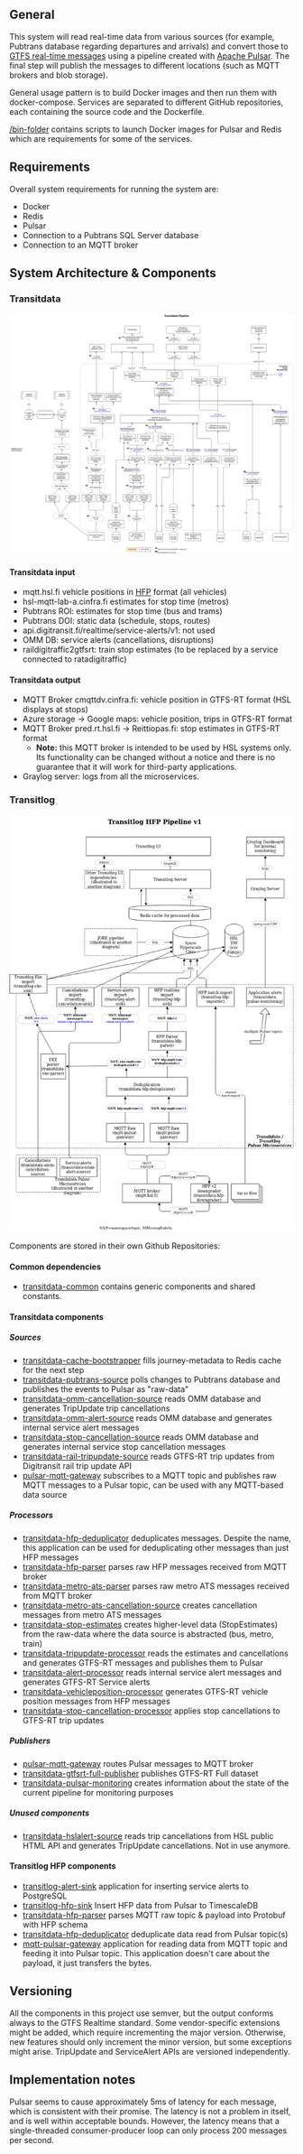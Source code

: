 ## General

This system will read real-time data from various sources (for example, Pubtrans database regarding departures and arrivals)
and convert those to [GTFS real-time messages](https://developers.google.com/transit/gtfs-realtime/gtfs-realtime-proto) using a pipeline created with [Apache Pulsar](https://pulsar.incubator.apache.org/). The final step will publish the messages to different locations (such as MQTT brokers and blob storage).

General usage pattern is to build Docker images and then run them with docker-compose.
Services are separated to different GitHub repositories, each containing the source code and the Dockerfile.

[/bin-folder](/bin) contains scripts to launch Docker images for Pulsar and Redis which are
requirements for some of the services.

## Requirements

Overall system requirements for running the system are:

- Docker
- Redis
- Pulsar
- Connection to a Pubtrans SQL Server database
- Connection to an MQTT broker

## System Architecture & Components

### Transitdata

![Alt text](transitdata_data_flow_drawio.png?raw=true "Transitdata System Architecture")

#### Transitdata input
- mqtt.hsl.fi vehicle positions in [HFP](https://digitransit.fi/en/developers/apis/4-realtime-api/vehicle-positions/) format (all vehicles)
- hsl-mqtt-lab-a.cinfra.fi estimates for stop time (metros)
- Pubtrans ROI: estimates for stop time (bus and trams)
- Pubtrans DOI: static data (schedule, stops, routes)
- api.digitransit.fi/realtime/service-alerts/v1: not used
- OMM DB: service alerts (cancellations, disruptions)
- raildigitraffic2gtfsrt: train stop estimates (to be replaced by a service connected to ratadigitraffic)

#### Transitdata output

- MQTT Broker cmqttdv.cinfra.fi: vehicle position in GTFS-RT format (HSL displays at stops)
- Azure storage -> Google maps: vehicle position, trips in GTFS-RT format
- MQTT Broker pred.rt.hsl.fi -> Reittiopas.fi: stop estimates in GTFS-RT format
  - **Note:** this MQTT broker is intended to be used by HSL systems only. Its functionality can be changed without a notice and there is no guarantee that it will work for third-party applications.
- Graylog server: logs from all the microservices.

### Transitlog

![Alt text](transitlog_hfp_data_flow_drawio.png?raw=true "Transitlog System Architecture")

Components are stored in their own Github Repositories:

#### Common dependencies

- [transitdata-common](https://github.com/HSLdevcom/transitdata-common) contains generic components and shared constants.

#### Transitdata components

##### Sources

- [transitdata-cache-bootstrapper](https://github.com/HSLdevcom/transitdata-cache-bootstrapper) fills journey-metadata to Redis cache for the next step
- [transitdata-pubtrans-source](https://github.com/HSLdevcom/transitdata-pubtrans-source) polls changes to Pubtrans database and publishes the events to Pulsar as "raw-data"
- [transitdata-omm-cancellation-source](https://github.com/HSLdevcom/transitdata-omm-cancellation-source) reads OMM database and generates TripUpdate trip cancellations
- [transitdata-omm-alert-source](https://github.com/HSLdevcom/transitdata-omm-alert-source) reads OMM database and generates internal service alert messages
- [transitdata-stop-cancellation-source](https://github.com/HSLdevcom/transitdata-stop-cancellation-source) reads OMM database and generates internal service stop cancellation messages
- [transitdata-rail-tripupdate-source](https://github.com/HSLdevcom/transitdata-rail-tripupdate-source) reads GTFS-RT trip updates from Digitransit rail trip update API
- [pulsar-mqtt-gateway](https://github.com/HSLdevcom/pulsar-mqtt-gateway) subscribes to a MQTT topic and publishes raw MQTT messages to a Pulsar topic, can be used with any MQTT-based data source

##### Processors

- [transitdata-hfp-deduplicator](https://github.com/HSLdevcom/transitdata-hfp-deduplicator) deduplicates messages. Despite the name, this application can be used for deduplicating other messages than just HFP messages
- [transitdata-hfp-parser](https://github.com/HSLdevcom/transitdata-hfp-parser) parses raw HFP messages received from MQTT broker
- [transitdata-metro-ats-parser](https://github.com/HSLdevcom/transitdata-metro-ats-parser) parses raw metro ATS messages received from MQTT broker
- [transitdata-metro-ats-cancellation-source](https://github.com/HSLdevcom/transitdata-metro-ats-cancellation-source) creates cancellation messages from metro ATS messages
- [transitdata-stop-estimates](https://github.com/HSLdevcom/transitdata-stop-estimates) creates higher-level data (StopEstimates) from the raw-data where the data source is abstracted (bus, metro, train)
- [transitdata-tripupdate-processor](https://github.com/HSLdevcom/transitdata-tripupdate-processor) reads the estimates and cancellations and generates GTFS-RT messages and publishes them to Pulsar
- [transitdata-alert-processor](https://github.com/HSLdevcom/transitdata-alert-processor) reads internal service alert messages and generates GTFS-RT Service alerts
- [transitdata-vehicleposition-processor](https://github.com/HSLdevcom/transitdata-alert-processor) generates GTFS-RT vehicle position messages from HFP messages
- [transitdata-stop-cancellation-processor](https://github.com/HSLdevcom/transitdata-stop-cancellation-processor) applies stop cancellations to GTFS-RT trip updates

##### Publishers

- [pulsar-mqtt-gateway](https://github.com/HSLdevcom/pulsar-mqtt-gateway) routes Pulsar messages to MQTT broker
- [transitdata-gtfsrt-full-publisher](https://github.com/HSLdevcom/transitdata-gtfsrt-full-publisher) publishes GTFS-RT Full dataset
- [transitdata-pulsar-monitoring](https://github.com/HSLdevcom/transitdata-pulsar-monitoring) creates information about the state of the current pipeline for monitoring purposes

##### Unused components

- [transitdata-hslalert-source](https://github.com/HSLdevcom/transitdata-hslalert-source) reads trip cancellations from HSL public HTML API and generates TripUpdate cancellations. Not in use anymore.

#### Transitlog HFP components

- [transitlog-alert-sink](https://github.com/HSLdevcom/transitlog-alert-sink) application for inserting service alerts to PostgreSQL
- [transitlog-hfp-sink](https://github.com/HSLdevcom/transitlog-hfp-sink)
  Insert HFP data from Pulsar to TimescaleDB
- [transitdata-hfp-parser](https://github.com/HSLdevcom/transitdata-hfp-parser) parses MQTT raw topic & payload into Protobuf with HFP schema
- [transitdata-hfp-deduplicator](https://github.com/HSLdevcom/transitdata-hfp-deduplicator) deduplicate data read from Pulsar topic(s)
- [mqtt-pulsar-gateway](https://github.com/HSLdevcom/mqtt-pulsar-gateway) application for reading data from MQTT topic and feeding it into Pulsar topic. This application doesn't care about the payload, it just transfers the bytes.

## Versioning

All the components in this project use semver, but the output conforms always to the GTFS Realtime standard. Some vendor-specific extensions might be added, which require incrementing the major version. Otherwise, new features should only increment the minor version, but some exceptions might arise. TripUpdate and ServiceAlert APIs are versioned independently.

## Implementation notes

Pulsar seems to cause approximately 5ms of latency for each message, which is consistent with their promise. The latency is not a problem in itself, and is well within acceptable bounds. However, the latency means that a single-threaded consumer-producer loop can only process 200 messages per second.
